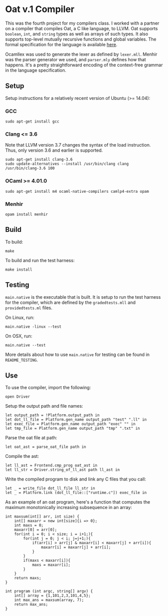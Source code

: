 # Oat v.1 Compiler #
This was the fourth project for my compilers class. I worked with a partner on a compiler that compiles Oat, a C like language, to LLVM. Oat supports `boolean`, `int`, and `string` types as well as arrays of such types. It also supports top-level mutually recursive functions and global variables. The formal specification for the language is available [here](http://www.cis.upenn.edu/~cis341/15sp/hw/hw4/oat.pdf).

Ocamllex was used to generate the lexer as defined by `lexer.mll`. Menhir was the parser generator we used, and `parser.mly` defines how that happens. It's a pretty straightforward encoding of the context-free grammar in the language specification.

## Setup ##

Setup instructions for a relatively recent version of Ubuntu (>= 14.04):

### GCC ###

    sudo apt-get install gcc

### Clang <= 3.6 ###

Note that LLVM version 3.7 changes the syntax of the load instruction. Thus, only version 3.6 and earlier is supported.

    sudo apt-get install clang-3.6
    sudo update-alternatives --install /usr/bin/clang clang /usr/bin/clang-3.6 100

### OCaml >= 4.01.0 ###

    sudo apt-get install m4 ocaml-native-compilers camlp4-extra opam

### Menhir ###

    opam install menhir

## Build ##

To build:
    
    make

To build and run the test harness:

    make install

## Testing ##

`main.native` is the executable that is built. It is setup to run the test harness for the compiler, which are defined by the `gradedtests.mll` and `providedtests.ml` files.

On Linux, run:

    main.native -linux --test

On OSX, run:
    
    main.native --test

More details about how to use `main.native` for testing can be found in `README_TESTING`.

## Use ##

To use the compiler, import the following:

    open Driver

Setup the output path and file names:

    let output_path = !Platform.output_path in
    let dot_ll_file = Platform.gen_name output_path "test" ".ll" in
    let exec_file = Platform.gen_name output_path "exec" "" in
    let tmp_file = Platform.gen_name output_path "tmp" ".txt" in  

Parse the oat file at path:

    let oat_ast = parse_oat_file path in
  
Compile the ast:
  
    let ll_ast = Frontend.cmp_prog oat_ast in
    let ll_str = Driver.string_of_ll_ast path ll_ast in
  
Write the compiled program to disk and link any C files that you call:
  
    let _ = write_file dot_ll_file ll_str in
    let _ = Platform.link (dot_ll_file::["runtime.c"]) exec_file in

As an example of an oat program, here's a function that computes the maximum monotonically increasing subsequence in an array:

    int maxsum(int[] arr, int size) {
        int[] maxarr = new int[size]{i => 0};
        int maxs = 0;
        maxarr[0] = arr[0];
        for(int i = 0; i < size; i = i+1;){
            for(int j = 0; j < i; j=j+1;){
                if(arr[i] > arr[j] & maxarr[i] < maxarr[j] + arr[i]){
                    maxarr[i] = maxarr[j] + arr[i];
                }
            }
            if(maxs < maxarr[i]){
                maxs = maxarr[i];
            }
        } 
        return maxs;
    }
    
    int program (int argc, string[] argv) {
        int[] array = {1,101,2,3,101,4,5};
        int max_ans = maxsum(array, 7);
        return max_ans;
    }
